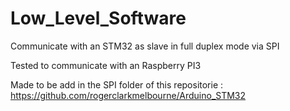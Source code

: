 # Low_Level_Software

Communicate with an STM32 as slave in full duplex mode via SPI 

Tested to communicate with an Raspberry PI3

Made to be add in the SPI folder of this repositorie :  https://github.com/rogerclarkmelbourne/Arduino_STM32
